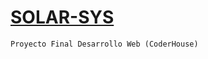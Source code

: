 # <a href="https://solarsystem-3d.netlify.app/">SOLAR-SYS</a>
`Proyecto Final Desarrollo Web (CoderHouse)`
